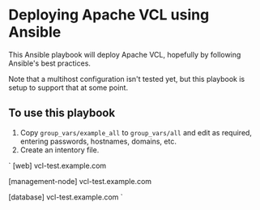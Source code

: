 # Deploying Apache VCL using Ansible #

This Ansible playbook will deploy Apache VCL, hopefully by following Ansible's best practices.

Note that a multihost configuration isn't tested yet, but this playbook is setup to support that at some point.

## To use this playbook ##

1. Copy `group_vars/example_all` to `group_vars/all` and edit as required, entering passwords, hostnames, domains, etc.
2. Create an intentory file.

`
[web]
vcl-test.example.com

[management-node]
vcl-test.example.com

[database]
vcl-test.example.com
`